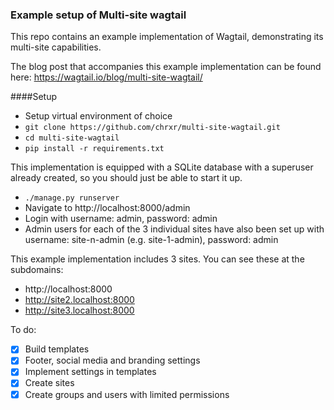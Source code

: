 ### Example setup of Multi-site wagtail

This repo contains an example implementation of Wagtail, demonstrating its multi-site capabilities.

The blog post that accompanies this example implementation can be found here:
https://wagtail.io/blog/multi-site-wagtail/

####Setup

* Setup virtual environment of choice
* `git clone https://github.com/chrxr/multi-site-wagtail.git`
* `cd multi-site-wagtail`
* `pip install -r requirements.txt`

This implementation is equipped with a SQLite database with a superuser already created, so you should just be able to start it up.

* `./manage.py runserver`
* Navigate to http://localhost:8000/admin
* Login with username: admin, password: admin
* Admin users for each of the 3 individual sites have also been set up with username: site-n-admin (e.g. site-1-admin), password: admin

This example implementation includes 3 sites. You can see these at the subdomains:

* http://localhost:8000
* http://site2.localhost:8000
* http://site3.localhost:8000

To do:

* [x] Build templates
* [x] Footer, social media and branding settings
* [x] Implement settings in templates
* [x] Create sites
* [x] Create groups and users with limited permissions
